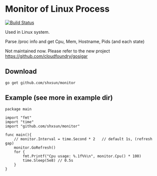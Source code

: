 Monitor of Linux Process
=========================
[![Build Status](https://drone.io/github.com/shxsun/monitor/status.png)](https://drone.io/github.com/shxsun/monitor/latest)

Used in Linux system.

Parse /proc info and get Cpu, Mem, Hostname, Pids (and each state)

Not maintained now. Please refer to the new project <https://github.com/cloudfoundry/gosigar>
## Download

    go get github.com/shxsun/monitor

## Example (see more in example dir)
    
    package main

    import "fmt"
    import "time"
    import "github.com/shxsun/monitor"

    func main(){
        // monitor.Interval = time.Second * 2   // default 1s, (refresh gap)
        monitor.GoRefresh()
        for {
            fmt.Printf("Cpu usage: %.1f%%\n", monitor.Cpu() * 100)
            time.Sleep(5e8) // 0.5s
        }
    }
